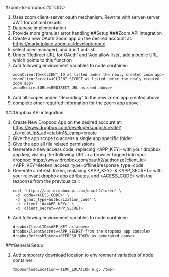 #zoom-to-dropbox
##TODO
1. Uses zoom client-server oauth mechanism. Rewrite with server-server JWT for optimal results
2. Database implementation
3. Provide more granular error handling
##Setup
###Zoom API integration
1. Create a new OAuth zoom app on the desired account at: https://marketplace.zoom.us/develop/create
2. select user-managed, and don't publish
3. Under 'Redirect URL for OAuth' and 'Add allow lists', add a public URL which points to this function
4. Add following environment variables to node container:
    ```
    zoomClientID=<CLIENT_ID as listed under the newly created zoom app>
    zoomClientSecret=<CLIENT_SECRET as listed under the newly created zoom app>
    zoomRedirectURL=<REDIRECT_URL as used above>
    ```
5. Add all scopes under "Recording" to the new zoom app created above
6. complete other required information for the zoom app above

###Dropbox API integration
1. Create New Dropbox App on the desired account at: https://www.dropbox.com/developers/apps/create?_tk=pilot_lp&_ad=ctabtn1&_camp=create
2. Give the app scope to access a single app specific folder
3. Give the app all file related permissions
4. Generate a new access code, replacing <APP_KEY> with your dropbox app key, visiting the following URL in a browser logged into your dropbox:
https://www.dropbox.com/oauth2/authorize?client_id=<APP_KEY>&token_access_type=offline&response_type=code
5. Generate a refresh token, replacing <APP_KEY> & <APP_SECRET> with your relevant dropbox app attributes, and <ACESS_CODE> with the response from the previous call:
    ```
    curl 'https://api.dropboxapi.com/oauth2/token' \
     -d 'code=<ACESS_CODE>' \
     -d 'grant_type=authorization_code' \
     -d 'client_id=<APP_KEY>' \
     -d 'client_secret=<APP_SECRET>'
    ```
6. Add following environment variables to node container:
    ```
    dropboxClientID=<APP_KEY as above>
    dropboxClientSecret=<APP_SECRET from the dropbox app console>
    dropboxRefreshToken=<REFRESH_TOKEN as generated above>
    ```

###General Setup
1. Add temporary download location to environment variables of node container:
    ```
    tmpDownloadLocation=<TEMP_LOCATION e.g. /tmp>
    ```
